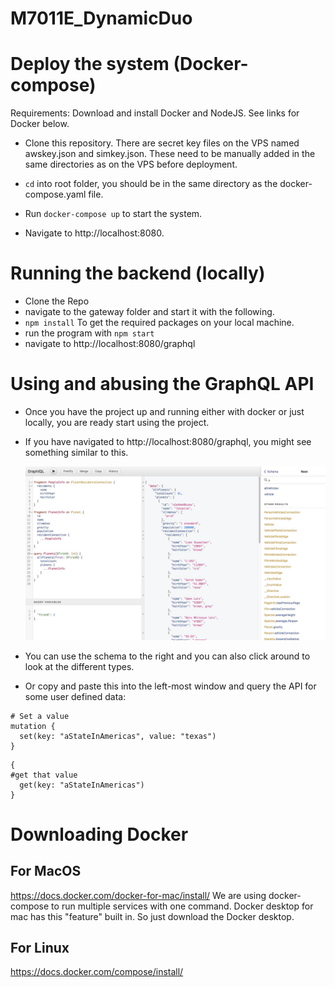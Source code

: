 # M7011E_DynamicDuo



# Deploy the system (Docker-compose)
Requirements: Download and install Docker and NodeJS. See links for Docker below.

 - Clone this repository. 
There are secret key files on the VPS named awskey.json and simkey.json. These need to be manually added in the same directories as on the VPS before deployment.

 - `cd` into root folder, you should be in the same directory as the docker-compose.yaml file.
 - Run `docker-compose up` to start the system.
 - Navigate to http://localhost:8080.


# Running the backend (locally)
 - Clone the Repo
 - navigate to the gateway folder and start it with the following.
 - `npm install` To get the required packages on your local machine.
 - run the program with `npm start` 
 - navigate to http://localhost:8080/graphql

# Using and abusing the GraphQL API

- Once you have the project up and running either with docker or just locally, you are ready start using the project.

- If you have navigated to http://localhost:8080/graphql, you might see something similar to this.
  
  ![Picture](https://raw.githubusercontent.com/graphql/graphiql/main/packages/graphiql/resources/graphiql.jpg)

- You can use the schema to the right and you can also click around to look at the different types. 
- Or copy and paste this into the left-most window and query the API for some user defined data: 

```
# Set a value
mutation {
  set(key: "aStateInAmericas", value: "texas")
}
```

```
{
#get that value
  get(key: "aStateInAmericas")
}
```

# Downloading Docker

## For MacOS
https://docs.docker.com/docker-for-mac/install/
We are using docker-compose to run multiple services with one command. Docker desktop for mac has this "feature" built in. So just download the Docker desktop.

## For Linux
https://docs.docker.com/compose/install/
